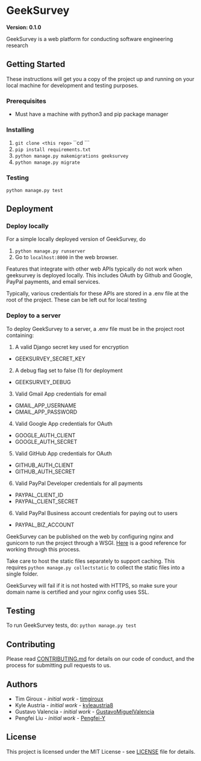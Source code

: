 # GeekSurvey

**Version: 0.1.0**

GeekSurvey is a web platform for conducting software engineering research

## Getting Started

These instructions will get you a copy of the project up and running on your local machine for development and testing purposes.

### Prerequisites

- Must have a machine with python3 and pip package manager

### Installing

1. ```git clone <this repo>``` ``cd <this repo>```
2. ```pip install requirements.txt```
3. ```python manage.py makemigrations geeksurvey```
3. ```python manage.py migrate```

### Testing
```python manage.py test```

## Deployment

### Deploy locally

For a simple locally deployed version of GeekSurvey, do
1. ```python manage.py runserver```
2. Go to ```localhost:8000``` in the web browser.

Features that integrate with other web APIs typically do not work when geeksurvey is deployed locally. This includes OAuth by Github and Google, PayPal payments, and email services.

Typically, various credentials for these APIs are stored in a .env file at the root of the project. These can be left out for local testing


### Deploy to a server

To deploy GeekSurvey to a server, a .env file must be in the project root containing:
1. A valid Django secret key used for encryption
  - GEEKSURVEY_SECRET_KEY
2. A debug flag set to false (1) for deployment
  - GEEKSURVEY_DEBUG
3. Valid Gmail App credentials for email
  - GMAIL_APP_USERNAME
  - GMAIL_APP_PASSWORD
4. Valid Google App credentials for OAuth
  - GOOGLE_AUTH_CLIENT
  - GOOGLE_AUTH_SECRET
5. Valid GitHub App credentials for OAuth
  - GITHUB_AUTH_CLIENT
  - GITHUB_AUTH_SECRET
6. Valid PayPal Developer credentials for all payments
  - PAYPAL_CLIENT_ID
  - PAYPAL_CLIENT_SECRET
6. Valid PayPal Business account credentials for paying out to users
  - PAYPAL_BIZ_ACCOUNT

GeekSurvey can be published on the web by configuring nginx and gunicorn to run the project through a WSGI. [Here](https://www.youtube.com/watch?v=YnrgBeIRtvo) is a good reference for working through this process.

Take care to host the static files separately to support caching. This requires
```python manage.py collectstatic```
to collect the static files into a single folder.

GeekSurvey will fail if it is not hosted with HTTPS, so make sure your domain name is certified and your nginx config uses SSL.


## Testing
To run GeekSurvey tests, do:
```python manage.py test```

## Contributing

Please read [CONTRIBUTING.md](./CONTRIBUTING.md) for details on our code of conduct, and the process for submitting pull requests to us.


## Authors

- Tim Giroux - *initial work* - [timgiroux](https://github.com/timgiroux)
- Kyle Austria - *initial work* - [kyleaustria8](https://github.com/kyleaustria8)
- Gustavo Valencia - *initial work* - [GustavoMiguelValencia](https://github.com/GustavoMiguelValencia)
- Pengfei Liu - *initial work* - [Pengfei-Y](https://github.com/Pengfei-Y)


## License

This project is licensed under the MIT License - see [LICENSE](./LICENSE) file for details.

